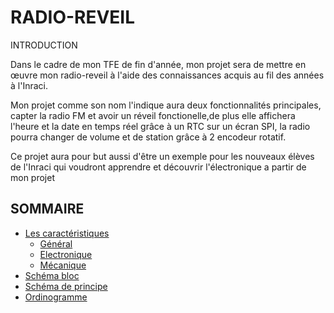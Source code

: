 
# RADIO-REVEIL

INTRODUCTION

Dans le cadre de mon TFE de fin d'année, mon projet sera de mettre en œuvre mon radio-reveil à l'aide des connaissances acquis au fil des années à l'Inraci. 

Mon projet comme son nom l'indique aura deux fonctionnalités principales, capter la radio FM et avoir un réveil fonctionelle,de plus elle affichera l'heure et la date en temps réel grâce à un RTC sur un écran SPI, la radio pourra changer de volume et de station grâce à 2 encodeur rotatif.    

Ce projet aura pour but aussi d'être un exemple pour les nouveaux élèves de l'Inraci qui voudront apprendre et découvrir l'électronique a partir de mon projet

## SOMMAIRE
- [Les caractéristiques](#les-caractéristiques)
  - [Général](#général)
  - [Electronique](#electronique)
  - [Mécanique](#mécanique)
- [Schéma bloc](#schéma-bloc)
- [Schéma de principe](#schéma-de-principe)
- [Ordinogramme](#ordinogramme)
